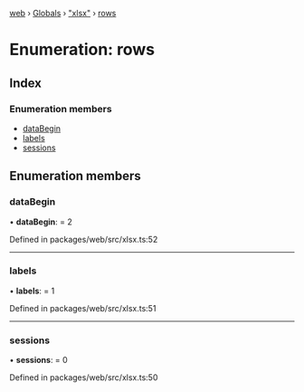 [web](../README.md) › [Globals](../globals.md) › ["xlsx"](../modules/_xlsx_.md) › [rows](_xlsx_.rows.md)

# Enumeration: rows

## Index

### Enumeration members

* [dataBegin](_xlsx_.rows.md#databegin)
* [labels](_xlsx_.rows.md#labels)
* [sessions](_xlsx_.rows.md#sessions)

## Enumeration members

###  dataBegin

• **dataBegin**: = 2

Defined in packages/web/src/xlsx.ts:52

___

###  labels

• **labels**: = 1

Defined in packages/web/src/xlsx.ts:51

___

###  sessions

• **sessions**: = 0

Defined in packages/web/src/xlsx.ts:50
